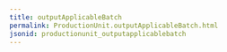 ```yaml
---
title: outputApplicableBatch
permalink: ProductionUnit.outputApplicableBatch.html
jsonid: productionunit_outputapplicablebatch
---
```

